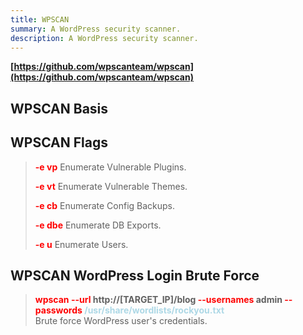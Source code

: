 ```yaml
---
title: WPSCAN
summary: A WordPress security scanner.
description: A WordPress security scanner.
---
```


**[https://github.com/wpscanteam/wpscan](https://github.com/wpscanteam/wpscan)**

## WPSCAN Basis



## WPSCAN Flags


 > 
 > **<font color=red>-e vp</font>**
 > Enumerate Vulnerable Plugins.
 > 
 > **<font color=red>-e vt</font>**
 > Enumerate Vulnerable Themes.
 > 
 > **<font color=red>-e cb</font>**
 > Enumerate Config Backups.
 > 
 > **<font color=red>-e dbe</font>**
 > Enumerate DB Exports.
 > 
 > **<font color=red>-e u</font>**
 > Enumerate Users.

## WPSCAN WordPress Login Brute Force


 > 
 > **<font color=red>wpscan --url </font>http://\[TARGET_IP\]/blog <font color=red>--usernames</font> admin <font color=red>--passwords</font> <font color=lightblue>/usr/share/wordlists/rockyou.txt</font>**</br>
 > Brute force WordPress user's credentials.
